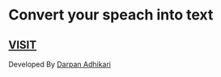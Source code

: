 # Convert your speach into text
[VISIT](https://intotext.darpanadhikari.com.np)
---
Developed By [Darpan Adhikari](https://darpanadhikari.com.np)
